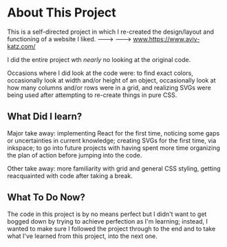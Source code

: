 # About This Project

This is a self-directed project in which I re-created the design/layout and functioning of a website I liked.
---> ---> www.https://www.aviv-katz.com/

I did the entire project wth _nearly_ no looking at the original code.

Occasions where I did look at the code were: to find exact colors, occasionally look at width and/or height of an object, occasionally look at how many columns and/or rows were in a grid, and realizing SVGs were being used after attempting to re-create things in pure CSS.

## What Did I learn?

Major take away: implementing React for the first time, noticing some gaps or uncertainties in current knowledge; creating SVGs for the first time, via inkspace; to go into future projects with having spent more time organizing the plan of action before jumping into the code.

Other take away: more familiarity with grid and general CSS styling, getting reacquainted with code after taking a break.

## What To Do Now?

The code in this project is by no means perfect but I didn't want to get bogged down by trying to achieve perfection as I'm learning; instead, I wanted to make sure I followed the project through to the end and to take what I've learned from this project, into the next one.
